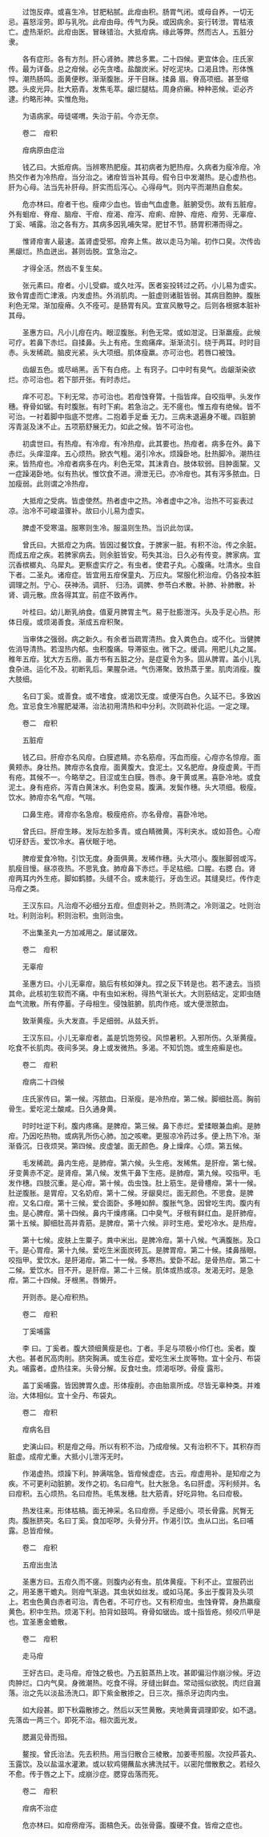 <!-- { "loadSidebar": true } -->
　　过饱反瘁。或喜生冷。甘肥粘腻。此疳由积。肠胃气闭。或母自养。一切无忌。喜怒淫劳。即与乳吮。此疳由母。传气为戾。或因病余。妄行转泄。胃枯液亡。虚热渐炽。此疳由医。冒昧错治。大抵疳病。缘此等弊。然而古人。五脏分隶。

　　各有症形。各有方剂。肝心肾肺。脾总多累。二十四候。更宜体会。庄氏家传。最为详备。总之疳候。必先贪嗜。盐酸炭米。好吃泥块。口渴且馋。形体憔悴。潮热肠鸣。面黄便秽。渐渐腹胀。牙干目眯。揉鼻 眉。脊高项细。甚至缩腮。头皮光异。肚大筋青。发焦毛萃。龈烂腿枯。周身疥癞。种种恶候。讵必齐逮。约略形神。实惟危殆。

　　为语病家。毋徒嗟喟。失治于前。今亦无奈。

　　卷二　疳积

　　疳病原由症治

　　钱乙曰。大抵疳病。当辨寒热肥瘦。其初病者为肥热疳。久病者为瘦冷疳。冷热交作者为冷热疳。当分治之。诸疳皆当补其母。假令日中发潮热。是心虚热也。肝为心母。法当先补肝母。肝实而后泻心。心得母气。则内平而潮热自愈矣。

　　危亦林曰。疳者干也。瘦瘁少血也。皆由气血虚惫。脏腑受伤。故有五脏疳。外有蛔疳、脊疳、脑疳、干疳、疳渴、疳泻、疳痢、疳肿、疳疮、疳劳、无辜疳、丁奚、哺露。治之各有方。其病多因乳哺失常。肥甘不节。肠胃积滞而得之。

　　惟肾疳害人最速。盖肾虚受邪。疳奔上焦。故以走马为喻。初作口臭。次传齿黑龈烂。热血迸出。甚则齿脱。宜急治之。

　　才得全活。然齿不复生矣。

　　张元素曰。疳者。小儿受癖。或久吐泻。医者妄投转过之药。小儿易为虚实。致令胃虚而亡津液。内发虚热。外消肌肉。一脏虚则诸脏皆弱。其病目胞肿。腹胀利色无常。渐加瘦瘠。久不痊可。是肠胃有风。宜宣风散导之。后则各根据本脏补其母。

　　圣惠方曰。凡小儿疳在内。眼涩腹胀。利色无常。或如泔淀。日渐羸瘦。此候可疗。若鼻下赤烂。自揉鼻。头上有疮。生痂痛痒。渐渐流引。绕于两耳。时时目赤。头发稀疏。脑皮光紧。头大项细。肌体瘦羸。亦可治也。若唇口被蚀。

　　齿龈五色。或尽峭黑。舌下有白疮。上 有窍子。口中时有臭气。齿龈渐染欲烂。亦可治也。若下部开张。有时赤烂。

　　痒不可忍。下利无常。亦可治也。若疳蚀脊膂。十指皆痒。自咬指甲。头发作穗。脊骨如锯。有时腹胀。有时下痢。若急治之。无不瘥也。惟五疳有绝候。皆不可治。一衬着脚中指底不觉疼。二抱着手足垂 无力。三病未退遍身不暖。四脏腑泻青涎及沫不止。五项筋舒展无力。如此之候。皆不可治也。

　　初虞世曰。有热疳。有冷疳。有冷热疳。此其要也。热疳者。病多在外。鼻下赤烂。头痒湿痒。五心烦热。掀衣气粗。渴引冷水。烦躁卧地。肚热脚冷。潮热往来。皆热疳也。冷疳者病多在内。利色无常。其沫青白。肢体软弱。目肿面黧。又一症躁渴卧地。似有热状。惟饮食不进。滑泄无已。亦冷疳也。其有泻多脓血。日加瘦弱。此则谓之冷热疳。

　　大抵疳之受病。皆虚使然。热者虚中之热。冷者虚中之冷。治热不可妄表过凉。治冷不可峻温骤补。故曰小儿易为虚实。

　　脾虚不受寒温。服寒则生冷。服温则生热。当识此勿误。

　　曾氏曰。大抵疳之为病。皆因过餐饮食。于脾家一脏。有积不治。传之余脏。而成五疳之疾。若脾家病去。则余脏皆安。苟失其治。日久必有传变。脾家病。宜沉香槟榔丸、乌犀丸。更察虚实疗之。有虫者。使君子丸。心腹痛。吐清水。虫自下者。二圣丸。诸疳症。皆宜用五疳保童丸、万应丸。常服化积治疳。仍各投本脏调理之剂。宁心、茯神汤。调肝、 归汤。调脾、参苓白术散。补肺、补肺散。补肾、调元散。庶各得其宜。前症不致再作。

　　叶桂曰。幼儿断乳纳食。值夏月脾胃主气。易于肚膨泄泻。头及手足心热。形体日瘦。或烦渴善食。渐成五疳积聚。

　　当审体之强弱。病之新久。有余者当疏胃清热。食入粪色白。或不化。当健脾佐消导清热。若湿热内郁。虫积腹痛。导滞驱虫。微下之。缓调。用肥儿丸之属。稚年五疳。犹大方五痨。虽方书有五脏之分。是症夏令为多。固从脾胃。盖小儿乳食杂进。运化不及。初断乳后。果腥杂进。气伤滞聚。致热蒸于里。肌肉消瘦。腹大肢细。

　　名曰丁奚。或善食。或不嗜食。或渴饮无度。或便泻白色。久延不已。多致凶危。宜忌食生冷腥肥凝滞。治法初用清热和中分利。次则疏补化运。一定之理。

　　卷二　疳积

　　五脏疳

　　钱乙曰。肝疳亦名风疳。白膜遮睛。亦名筋疳。泻血而瘦。心疳亦名惊疳。面黄颊赤。身壮热。脾疳亦名食疳。面黄腹大。食泥土。又名肥疳。身瘦虚黄。干而有疮。其候不一。今略举之。目涩或生白膜。唇赤。身干黄或黑。喜卧冷地。或食泥土。身有疮疥。泻青白黄沫水。利色变易。腹满。发鬓作穗。头大项细。极瘦。饮水。肺疳亦名气疳。气喘。

　　口鼻生疮。肾疳亦名急疳。极瘦疮疥。亦名骨疳。喜卧冷地。

　　曾氏曰。肝疳生眵。发际左脸多青。或白睛微黄。泻利夹水。或如苔色。心疳切牙舒舌。爱饮冷水。喜伏眠于地。

　　脾疳爱食冷物。引饮无度。身面俱黄。发稀作穗。头大项小。腹胀脚弱或泻。肌瘦目慢。昼凉夜热。不思乳食。肺疳鼻下赤烂。手足枯细。口腥。右腮 白。肾疳两耳内外生疮。脚如鹤膝。头缝不合。或未能行。牙齿生迟。其缝臭烂。传作走马疳之类。

　　王汉东曰。凡治疳不必细分五疳。但虚则补之。热则清之。冷则温之。吐则治吐。利则治利。积则治积。虫则治虫。

　　不出集圣丸一方加减用之。屡试屡效。

　　卷二　疳积

　　无辜疳

　　圣惠方曰。小儿无辜疳。脑后有核如弹丸。捏之反下转是也。若不速去。当损其命。此核初生软而不痛。中有虫如米粉。得热气渐长大。大则筋结定。定即虫随血气流散。所有停蓄。子母相生。侵蚀脏腑。肌肉作疮。或大便泄脓血。

　　致渐黄瘦。头大发直。手足细弱。从兹夭折。

　　王汉东曰。小儿无辜疳者。盖是饥饱劳役。风惊暑积。入邪所伤。久渐黄瘦。吃食不长肌肉。夜间多哭。身上或发微热。多渴。不知饥饱。或生疮癣是也。

　　卷二　疳积

　　疳病二十四候

　　庄氏家传曰。第一候。泻脓血。日渐瘦。是冷热疳。第二候。脚细肚高。胸前骨生。爱吃泥土酸咸。日久通身黄。

　　时时吐逆下利。腹内疼痛。是脾疳。第三候。鼻下赤烂。爱揉眼兼血痢。是肺疳。乃因吃热物。或病乳所伤心肺。加之咳嗽。更服凉冷药过多。便上热下冷。渐渐昏沉。日夜烦哭。第四候。皮虚皱。面无颜色。身上燥痒。心烦。第五候。

　　毛发稀疏。鼻内生疮。是肺疳。第六候。头生疮。发稀焦。是肝疳。第七候。牙变黄赤不定。是肾疳。第八候。发焦干鼻下生疮。是肺疳。第九候。咬指甲。毛发作穗。四肢沉重。是心疳。第十候。齿虫蚀。肚上筋生。是骨槽疳。第十一候。肚逆腹胀。是胃疳。又名奶疳。第十二候。牙龈臭烂。面无颜色。不思食。是脾疳。又名口疳。第十三候。爱合面卧。多睡如醉。腹胀气急。因曾吃生肉。腹内有虫。是心脾疳。第十四候。鼻内干燥疼痛。口中臭气。牙根有鲜红血。是肝肺疳。第十五候。脚细肚高并青筋。是脾疳。第十六候。非时生疮。爱吃冷水。是热疳。

　　第十七候。皮肤上生粟子。粪中米出。是脾冷疳。第十八候。气满腹胀。及口干。是心胃疳。第十九候。爱吃生米面炭砖瓦。是脾胃疳。第二十候。揉鼻揩眼。咬指甲。爱饮水。是肝渴疳。第二十一候。多寒热。爱卧不起。是骨热疳。第二十二候。爱饮水。目不开。是肝疳。第二十三候。肌体或热或凉。发渴无时。是急疳。第二十四候。牙根黑。唇懒开。

　　开则赤。是心疳积热。

　　卷二　疳积

　　丁奚哺露

　　李 曰。丁奚者。腹大颈细黄瘦是也。丁者。手足与项极小伶仃也。奚者。腹大也。甚者尻高肉削。脐突胸满。或生谷症。爱吃生米土炭等物。宜十全丹、布袋丸。哺露者。虚热往来。头骨分解。反食吐虫。烦渴呕哕。骨瘦 露形。

　　盖丁奚哺露。皆因脾胃久虚。形体瘦削。亦由胎禀所成。尽皆无辜种类。并难治。大体相似。宜十全丹、布袋丸。

　　卷二　疳积

　　疳病名目

　　史演山曰。积是疳之母。所以有积不治。乃成疳候。又有治积不下。其积存而脏虚。成疳尤重。大抵小儿泄泻无时。

　　作渴虚热。烦躁下利。肿满喘急。皆疳候虚症。古云。疳虚用补。是知疳之为疾。不可更利动脏腑。发作之初。名曰疳气。肚大胀急。名曰肝虚。泻利频并。名曰疳积。五心烦热。名曰疳热。毛焦发穗。肚大筋青。好吃异物。名曰疳极。

　　热发往来。形体枯槁。面无神采。名曰疳痨。手足细小。项长骨露。尻臀无肉。腹胀脐突。名曰丁奚。食加呕哕。头骨分开。作渴引饮。虫从口出。名曰哺露。总皆疳候。

　　卷二　疳积

　　五疳出虫法

　　圣惠方曰。五疳久而不瘥。则腹内必有虫。肌体黄瘦。下利不止。宜服药出之。用圣惠干蟾丸。则疳气渐退。其虫状如丝发。或如马尾。多出于腹背及头项上。若虫色黄白赤者可治。青色者。不可疗也。又有积疳虫。虫蚀脊膂。身热羸瘦黄色。积中生热。烦渴下利。拍背如鼓鸣。脊骨如锯齿。或十指皆疮。频咬爪甲是也。宜圣惠金蟾散。

　　卷二　疳积

　　走马疳

　　王好古曰。走马疳。疳蚀之极也。乃五脏蒸热上攻。甚即偏沿作崩沙候。牙边肉肿烂。口内气臭。身微潮热。吃食不得。牙缝出鲜血。常动摇似欲脱。肉烂自漏落。治之先以淡盐汤洗口。即下紫金散掺之。日三次。揩杀牙边肉内虫。

　　如大段甚。即下秋霜散掺之。然后以天竺黄散。夹地黄膏调理即安。如不退。先落齿一两三个。即死不治。相次面光发。

　　腮漏见骨而殂。

　　鳌按。曾氏治法。先去积热。用当归散合三棱散。加姜枣煎服。次投芦荟丸、玉露饮。及以盐温水灌漱。或以软鸡翎蘸盐水拂洗拭干。以密陀僧散敷之。若经久不愈。传于唇之上下。成崩沙症。腮穿齿落而死。

　　卷二　疳积

　　疳病不治症

　　危亦林曰。如疳痨疳泻。面槁色夭。齿张骨露。腹硬不食。皆疳之症也。

